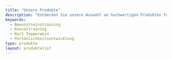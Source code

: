 ```yaml
---
title: "Unsere Produkte"
description: "Entdecken Sie unsere Auswahl an hochwertigen Produkten für Ihre persönliche Weiterentwicklung."
keywords:
  - Bewusstseinstraining
  - Kausaltraining
  - Kurt Tepperwein
  - Persönlichkeitsentwicklung
type: produkte
layout: produktelist
---
```


